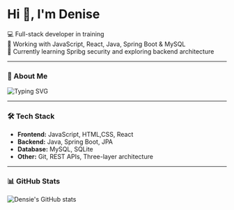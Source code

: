 # Hi 👋, I'm Denise


💻 Full-stack developer in training  
🚀 Working with JavaScript, React, Java, Spring Boot & MySQL  
🌱 Currently learning Spribg security and exploring backend architecture  

---

### 🍃 About Me  
![Typing SVG](https://readme-typing-svg.herokuapp.com?size=22&color=3DDC84&width=600&lines=Full-stack+developer+in+training;Love+of+programming;Love+of+dogs)

---

### 🛠 Tech Stack  
- **Frontend:** JavaScript, HTML,CSS, React  
- **Backend:** Java, Spring Boot, JPA  
- **Database:** MySQL, SQLite
- **Other:** Git, REST APIs, Three-layer architecture  

---

### 📊 GitHub Stats  
![Densie's GitHub stats](https://github-readme-stats.vercel.app/api?username=Densie&show_icons=true&theme=gruvbox)


